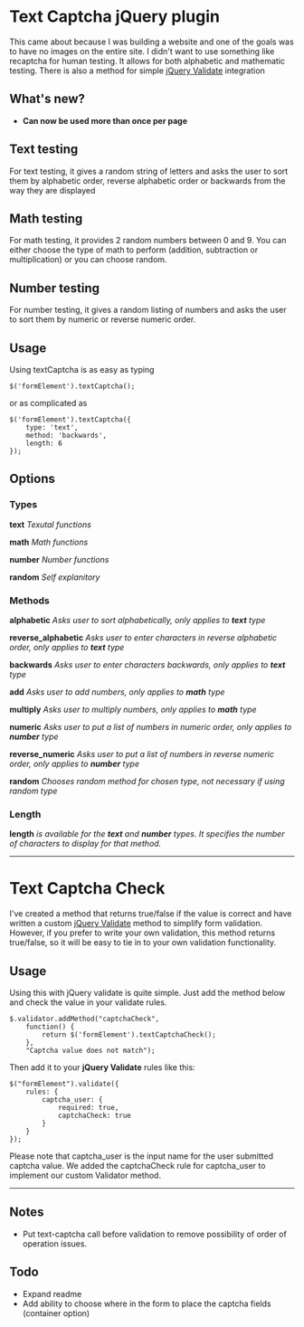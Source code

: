 # Text Captcha jQuery plugin

This came about because I was building a website and one of the goals was to have no images on the entire site. I didn't want to use something like recaptcha for human testing. It allows for both alphabetic and mathematic testing. There is also a method for simple [jQuery Validate](http://bassistance.de/jquery-plugins/jquery-plugin-validation/) integration

## What's new?
- **Can now be used more than once per page**

## Text testing
For text testing, it gives a random string of letters and asks the user to sort them by alphabetic order, reverse alphabetic order or backwards from the way they are displayed

## Math testing
For math testing, it provides 2 random numbers between 0 and 9. You can either choose the type of math to perform (addition, subtraction or multiplication) or you can choose random.

## Number testing
For number testing, it gives a random listing of numbers and asks the user to sort them by numeric or reverse numeric order.


## Usage
Using textCaptcha is as easy as typing 

	$('formElement').textCaptcha();

or as complicated as

	$('formElement').textCaptcha({
		type: 'text',
		method: 'backwards',
		length: 6
	});

## Options

### Types
**text** *Texutal functions*

**math** *Math functions*

**number** *Number functions*

**random** *Self explanitory*

### Methods
**alphabetic** *Asks user to sort alphabetically, only applies to **text** type*

**reverse_alphabetic** *Asks user to enter characters in reverse alphabetic order, only applies to **text** type*

**backwards** *Asks user to enter characters backwards, only applies to **text** type*

**add** *Asks user to add numbers, only applies to **math** type*

**multiply** *Asks user to multiply numbers, only applies to **math** type*

**numeric** *Asks user to put a list of numbers in numeric order, only applies to **number** type*

**reverse_numeric** *Asks user to put a list of numbers in reverse numeric order, only applies to **number** type*

**random** *Chooses random method for chosen type, not necessary if using random type*

### Length

**length** *is available for the **text** and **number** types. It specifies the number of characters to display for that method.*

---

# Text Captcha Check

I've created a method that returns true/false if the value is correct and have written a custom [jQuery Validate](http://bassistance.de/jquery-plugins/jquery-plugin-validation/) method to simplify form validation. However, if you prefer to write your own validation, this method returns true/false, so it will be easy to tie in to your own validation functionality.

## Usage

Using this with jQuery validate is quite simple. Just add the method below and check the value in your validate rules.

	$.validator.addMethod("captchaCheck",
		function() {
			return $('formElement').textCaptchaCheck();
		},
		"Captcha value does not match");

Then add it to your **jQuery Validate** rules like this:
				
	$("formElement").validate({
		rules: {
			captcha_user: {
				required: true,
				captchaCheck: true
			}
		}
	});

Please note that captcha_user is the input name for the user submitted captcha value. We added the captchaCheck rule for captcha_user to implement our custom Validator method.

---
## Notes
- Put text-captcha call before validation to remove possibility of order of operation issues.


## Todo
- Expand readme
- Add ability to choose where in the form to place the captcha fields (container option)